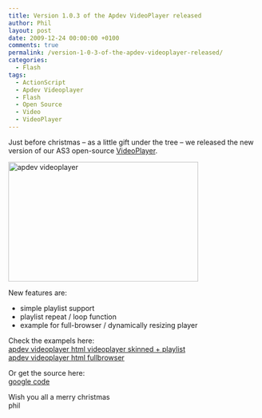 ```yaml
---
title: Version 1.0.3 of the Apdev VideoPlayer released
author: Phil
layout: post
date: 2009-12-24 00:00:00 +0100
comments: true
permalink: /version-1-0-3-of-the-apdev-videoplayer-released/
categories:
  - Flash
tags:
  - ActionScript
  - Apdev Videoplayer
  - Flash
  - Open Source
  - Video
  - VideoPlayer
---
```

Just before christmas &#8211; as a little gift under the tree &#8211; we released the new version of our AS3 open-source [VideoPlayer][1].

[<img src="/images/2009/12/apdevplayer.jpg" alt="apdev videoplayer" title="apdev videoplayer" width="380" height="240" class="alignnone size-full wp-image-756" />][2]

<!--more-->

New features are:

*   simple playlist support
*   playlist repeat / loop function
*   example for full-browser / dynamically resizing player

Check the exampels here:  
[apdev videoplayer html videoplayer skinned + playlist][2]  
[apdev videoplayer html fullbrowser][3]

Or get the source here:  
[google code][1]

Wish you all a merry christmas  
phil



 [1]: http://code.google.com/p/apdev-videoplayer/
 [2]: http://apdevblog.com/examples/apdev_videoplayer/htmlvideo_skinned.html
 [3]: http://apdevblog.com/examples/apdev_videoplayer/htmlvideo_fullbrowser.html